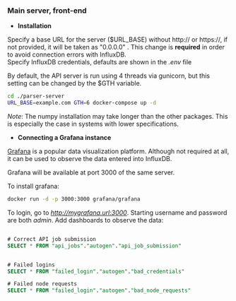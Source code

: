 ### Main server, front-end


* **Installation**  

Specify a base URL for the server ($URL_BASE) without http:// or https://, if not provided, it will be taken as "0.0.0.0" . This change is **required** in order to
avoid connection errors with InfluxDB.    
Specify InfluxDB credentials, defaults are shown in the *.env* file 


By default, the API server is run using 4 threads via gunicorn, but this setting can be changed by the $GTH variable.


```bash
cd ./parser-server
URL_BASE=example.com GTH=6 docker-compose up -d
```

*Note*: The numpy installation may take longer than the other packages. This is especially the case in systems with lower specifications.



* **Connecting a Grafana instance**

[Grafana](http://docs.grafana.org/) is a popular data visualization platform. Although not required at all, it can be used to observe the data entered into InfluxDB.


Grafana will be available at port 3000 of the same server.


To install grafana:

```bash
docker run -d -p 3000:3000 grafana/grafana
```

To login, go to *http://mygrafana.url:3000*. Starting username and password are both *admin*.
Add dashboards to observe the data:
```sql

# Correct API job submission
SELECT * FROM "api_jobs"."autogen"."api_job_submission"


# Failed logins
SELECT * FROM "failed_login"."autogen"."bad_credentials"

# Failed node requests
SELECT * FROM "failed_login"."autogen"."bad_node_requests"



```



